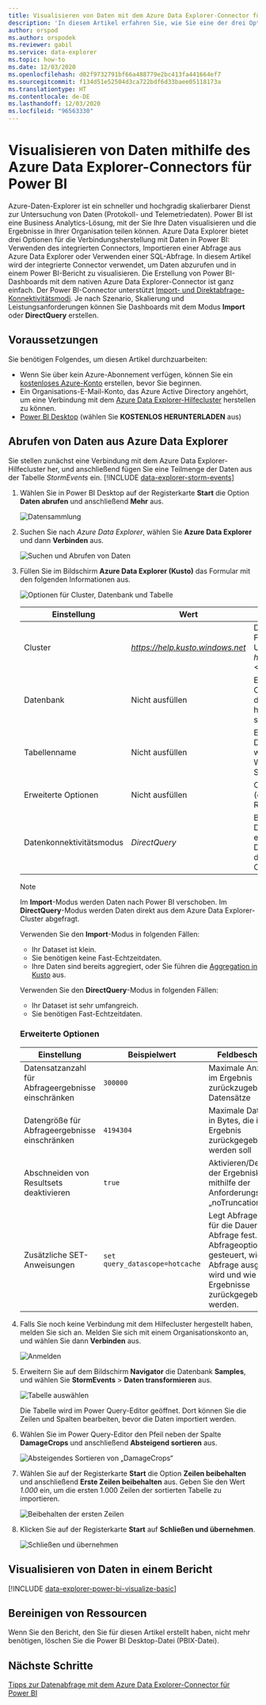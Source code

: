 ```yaml
---
title: Visualisieren von Daten mit dem Azure Data Explorer-Connector für Power BI
description: 'In diesem Artikel erfahren Sie, wie Sie eine der drei Optionen zum Visualisieren von Daten in Power BI verwenden: den Power BI-Connector für Azure Data Explorer.'
author: orspod
ms.author: orspodek
ms.reviewer: gabil
ms.service: data-explorer
ms.topic: how-to
ms.date: 12/03/2020
ms.openlocfilehash: d02f9732791bf66a488779e2bc413fa441664ef7
ms.sourcegitcommit: f134d51e52504d3ca722bdf6d33baee05118173a
ms.translationtype: HT
ms.contentlocale: de-DE
ms.lasthandoff: 12/03/2020
ms.locfileid: "96563330"
---
```

# <a name="visualize-data-using-the-azure-data-explorer-connector-for-power-bi"></a>Visualisieren von Daten mithilfe des Azure Data Explorer-Connectors für Power BI

Azure-Daten-Explorer ist ein schneller und hochgradig skalierbarer Dienst zur Untersuchung von Daten (Protokoll- und Telemetriedaten). Power BI ist eine Business Analytics-Lösung, mit der Sie Ihre Daten visualisieren und die Ergebnisse in Ihrer Organisation teilen können. Azure Data Explorer bietet drei Optionen für die Verbindungsherstellung mit Daten in Power BI: Verwenden des integrierten Connectors, Importieren einer Abfrage aus Azure Data Explorer oder Verwenden einer SQL-Abfrage. In diesem Artikel wird der integrierte Connector verwendet, um Daten abzurufen und in einem Power BI-Bericht zu visualisieren. Die Erstellung von Power BI-Dashboards mit dem nativen Azure Data Explorer-Connector ist ganz einfach. Der Power BI-Connector unterstützt [Import- und Direktabfrage-Konnektivitätsmodi](/power-bi/desktop-directquery-about). Je nach Szenario, Skalierung und Leistungsanforderungen können Sie Dashboards mit dem Modus **Import** oder **DirectQuery** erstellen. 

## <a name="prerequisites"></a>Voraussetzungen

Sie benötigen Folgendes, um diesen Artikel durchzuarbeiten:

* Wenn Sie über kein Azure-Abonnement verfügen, können Sie ein [kostenloses Azure-Konto](https://azure.microsoft.com/free/) erstellen, bevor Sie beginnen.
* Ein Organisations-E-Mail-Konto, das Azure Active Directory angehört, um eine Verbindung mit dem [Azure Data Explorer-Hilfecluster](https://dataexplorer.azure.com/clusters/help/databases/samples) herstellen zu können.
* [Power BI Desktop](https://powerbi.microsoft.com/get-started/) (wählen Sie **KOSTENLOS HERUNTERLADEN** aus)

## <a name="get-data-from-azure-data-explorer"></a>Abrufen von Daten aus Azure Data Explorer

Sie stellen zunächst eine Verbindung mit dem Azure Data Explorer-Hilfecluster her, und anschließend fügen Sie eine Teilmenge der Daten aus der Tabelle *StormEvents* ein. [!INCLUDE [data-explorer-storm-events](includes/data-explorer-storm-events.md)]

1. Wählen Sie in Power BI Desktop auf der Registerkarte **Start** die Option **Daten abrufen** und anschließend **Mehr** aus.

    ![Datensammlung](media/power-bi-connector/get-data-more.png)

1. Suchen Sie nach *Azure Data Explorer*, wählen Sie **Azure Data Explorer** und dann **Verbinden** aus.

    ![Suchen und Abrufen von Daten](media/power-bi-connector/search-get-data.png)

1. Füllen Sie im Bildschirm **Azure Data Explorer (Kusto)** das Formular mit den folgenden Informationen aus.

    ![Optionen für Cluster, Datenbank und Tabelle](media/power-bi-connector/cluster-database-table.png)

    | Einstellung | Wert | Feldbeschreibung
    |---|---|---
    | Cluster | *https://help.kusto.windows.net* | Die URL für den Hilfecluster. Für andere Cluster hat die URL das Format *https://\<ClusterName\>.\<Region\>.kusto.windows.net*. |
    | Datenbank | Nicht ausfüllen | Eine Datenbank, die in dem Cluster gehostet wird, mit dem Sie eine Verbindung herstellen. Wird in einem späteren Schritt ausgewählt. |
    | Tabellenname | Nicht ausfüllen | Eine der Tabellen in der Datenbank oder eine Abfrage wie <code>StormEvents \| take 1000</code> Wird in einem späteren Schritt ausgewählt. |
    | Erweiterte Optionen | Nicht ausfüllen | Optionen für Ihre Abfragen (etwa die Größe des Resultsets).
    | Datenkonnektivitätsmodus | *DirectQuery* | Bestimmt, ob Power BI die Daten importiert oder direkt eine Verbindung mit der Datenquelle herstellt. Für diesen Connector sind beide Optionen geeignet. |

    > [!NOTE]
    > Im **Import**-Modus werden Daten nach Power BI verschoben. Im **DirectQuery**-Modus werden Daten direkt aus dem Azure Data Explorer-Cluster abgefragt.
    >
    > Verwenden Sie den **Import**-Modus in folgenden Fällen:
    >
    > * Ihr Dataset ist klein.
    > * Sie benötigen keine Fast-Echtzeitdaten.
    > * Ihre Daten sind bereits aggregiert, oder Sie führen die [Aggregation in Kusto](kusto/query/summarizeoperator.md#list-of-aggregation-functions) aus.
    >
    > Verwenden Sie den **DirectQuery**-Modus in folgenden Fällen:
    > * Ihr Dataset ist sehr umfangreich.
    > * Sie benötigen Fast-Echtzeitdaten.

    ### <a name="advanced-options"></a>Erweiterte Optionen

    | Einstellung | Beispielwert | Feldbeschreibung
    |---|---|---
    | Datensatzanzahl für Abfrageergebnisse einschränken| `300000` | Maximale Anzahl der im Ergebnis zurückzugebender Datensätze |
    | Datengröße für Abfrageergebnisse einschränken | `4194304` | Maximale Datengröße in Bytes, die im Ergebnis zurückgegeben werden soll |
    | Abschneiden von Resultsets deaktivieren | `true` | Aktivieren/Deaktivieren der Ergebniskürzung mithilfe der Anforderungsoption „noTruncation“ |
    | Zusätzliche SET-Anweisungen | `set query_datascope=hotcache` | Legt Abfrageoptionen für die Dauer der Abfrage fest. Mit Abfrageoptionen wird gesteuert, wie eine Abfrage ausgeführt wird und wie Ergebnisse zurückgegeben werden. |

1. Falls Sie noch keine Verbindung mit dem Hilfecluster hergestellt haben, melden Sie sich an. Melden Sie sich mit einem Organisationskonto an, und wählen Sie dann **Verbinden** aus.

    ![Anmelden](media/power-bi-connector/sign-in.png)

1. Erweitern Sie auf dem Bildschirm **Navigator** die Datenbank **Samples**, und wählen Sie **StormEvents** > **Daten transformieren** aus.

    ![Tabelle auswählen](media/power-bi-connector/select-table.png)

    Die Tabelle wird im Power Query-Editor geöffnet. Dort können Sie die Zeilen und Spalten bearbeiten, bevor die Daten importiert werden.

1. Wählen Sie im Power Query-Editor den Pfeil neben der Spalte **DamageCrops** und anschließend **Absteigend sortieren** aus.

    ![Absteigendes Sortieren von „DamageCrops“](media/power-bi-connector/sort-descending.png)

1. Wählen Sie auf der Registerkarte **Start** die Option **Zeilen beibehalten** und anschließend **Erste Zeilen beibehalten** aus. Geben Sie den Wert *1.000* ein, um die ersten 1.000 Zeilen der sortierten Tabelle zu importieren.

    ![Beibehalten der ersten Zeilen](media/power-bi-connector/keep-top-rows.png)

1. Klicken Sie auf der Registerkarte **Start** auf **Schließen und übernehmen**.

    ![Schließen und übernehmen](media/power-bi-connector/close-apply.png)

## <a name="visualize-data-in-a-report"></a>Visualisieren von Daten in einem Bericht

[!INCLUDE [data-explorer-power-bi-visualize-basic](includes/data-explorer-power-bi-visualize-basic.md)]

## <a name="clean-up-resources"></a>Bereinigen von Ressourcen

Wenn Sie den Bericht, den Sie für diesen Artikel erstellt haben, nicht mehr benötigen, löschen Sie die Power BI Desktop-Datei (PBIX-Datei).

## <a name="next-steps"></a>Nächste Schritte

[Tipps zur Datenabfrage mit dem Azure Data Explorer-Connector für Power BI](power-bi-best-practices.md#tips-for-using-the-azure-data-explorer-connector-for-power-bi-to-query-data)